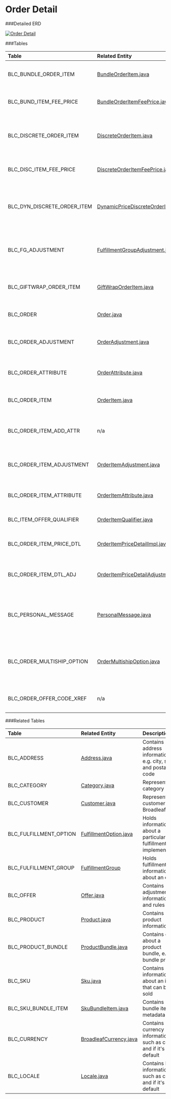 # Order Detail

###Detailed ERD

[![Order Detail](dataModel/OrderDetailedERD.png)](_img/dataModel/OrderDetailedERD.png)

###Tables

| Table                      | Related Entity | Description                                         |
|:---------------------------|:----------|:----------------------------------------------------|
|BLC_BUNDLE_ORDER_ITEM       | [BundleOrderItem.java](http://javadoc.broadleafcommerce.org/current/framework/org/broadleafcommerce/core/order/domain/BundleOrderItem.html)      | Contains a group of discrete order items   |
|BLC_BUND_ITEM_FEE_PRICE     | [BundleOrderItemFeePrice.java](http://javadoc.broadleafcommerce.org/current/framework/org/broadleafcommerce/core/order/domain/BundleOrderItemFeePrice.html)      | Contains fee information for a bundle order item  |
|BLC_DISCRETE_ORDER_ITEM     | [DiscreteOrderItem.java](http://javadoc.broadleafcommerce.org/current/framework/org/broadleafcommerce/core/order/domain/DiscreteOrderItem.html)      | Contains product, sku, and pricing information for an item on an order  |
|BLC_DISC_ITEM_FEE_PRICE     | [DiscreteOrderItemFeePrice.java](http://javadoc.broadleafcommerce.org/current/framework/org/broadleafcommerce/core/order/domain/DiscreteOrderItemFeePrice.html)      | Contains fee information for a discrete order item  |
|BLC_DYN_DISCRETE_ORDER_ITEM | [DynamicPriceDiscreteOrderItem.java](http://javadoc.broadleafcommerce.org/current/framework/org/broadleafcommerce/core/order/domain/DynamicPriceDiscreteOrderItem.html)      | Contains discrete order item information that is dynamically priced  |
|BLC_FG_ADJUSTMENT           | [FulfillmentGroupAdjustment.java](http://javadoc.broadleafcommerce.org/current/framework/org/broadleafcommerce/core/offer/domain/FulfillmentGroupAdjustment.html)      | Contains offer information and amount applied to a fulfillment group  |
|BLC_GIFTWRAP_ORDER_ITEM     | [GiftWrapOrderItem.java](http://javadoc.broadleafcommerce.org/current/framework/org/broadleafcommerce/core/order/domain/GiftWrapOrderItem.html)      | Declares which discrete order items are gift-wrapped  |
|BLC_ORDER                   | [Order.java](http://javadoc.broadleafcommerce.org/current/framework/org/broadleafcommerce/core/order/domain/Order.html)      | Represents an order in Broadleaf  |
|BLC_ORDER_ADJUSTMENT        | [OrderAdjustment.java](OrderAdjustment)      | Contains offer information and amount applied to an order  |
|BLC_ORDER_ATTRIBUTE         | [OrderAttribute.java](http://javadoc.broadleafcommerce.org/current/framework/org/broadleafcommerce/core/order/domain/OrderAttribute.html)      | Contains arbitrary data about an order  |
|BLC_ORDER_ITEM              | [OrderItem.java](http://javadoc.broadleafcommerce.org/current/framework/org/broadleafcommerce/core/order/domain/OrderItem.html)      | An abstract representation of an item on an order  |
|BLC_ORDER_ITEM_ADD_ATTR     | n/a      | Contains arbitrary data about a discrete order item  |
|BLC_ORDER_ITEM_ADJUSTMENT   | [OrderItemAdjustment.java](http://javadoc.broadleafcommerce.org/current/framework/org/broadleafcommerce/core/offer/domain/OrderItemAdjustment.html)      | Contains offer information and amount applied to an order item  |
|BLC_ORDER_ITEM_ATTRIBUTE    | [OrderItemAttribute.java](http://javadoc.broadleafcommerce.org/current/framework/org/broadleafcommerce/core/order/domain/OrderItemAttribute.html)      | Contains arbitrary data about an order item  |
|BLC_ITEM_OFFER_QUALIFIER    | [OrderItemQualifier.java](http://javadoc.broadleafcommerce.org/current/framework/org/broadleafcommerce/core/order/domain/OrderItemQualifier.html)      | Contains data about order item qualifies  |
|BLC_ORDER_ITEM_PRICE_DTL    | [OrderItemPriceDetailImpl.java](http://javadoc.broadleafcommerce.org/current/framework/org/broadleafcommerce/core/order/domain/OrderItemPriceDetailImpl.html)      | Contains order item price detail information  |
|BLC_ORDER_ITEM_DTL_ADJ      | [OrderItemPriceDetailAdjustmentImpl.java](http://javadoc.broadleafcommerce.org/current/framework/org/broadleafcommerce/core/order/domain/OrderItemPriceDetailAdjustmentImpl.html)      | Contains order item price detail adjustment information  |
|BLC_PERSONAL_MESSAGE        | [PersonalMessage.java](http://javadoc.broadleafcommerce.org/current/framework/org/broadleafcommerce/core/order/domain/PersonalMessage.html)      | Contains personal message information (e.g. from, to, message body)   |
|BLC_ORDER_MULTISHIP_OPTION  | [OrderMultishipOption.java](http://javadoc.broadleafcommerce.org/current/framework/org/broadleafcommerce/core/order/domain/OrderMultishipOption.html)      | Represents a given set of options for an OrderItem in an Order in the multiship context  |
|BLC_ORDER_OFFER_CODE_XREF   | n/a      | Cross-reference from orders to offers  |

###Related Tables

| Table                | Related Entity    | Description                                         |
|:---------------------|:--------------|:----------------------------------------------------|
|BLC_ADDRESS           | [Address.java](http://javadoc.broadleafcommerce.org/current/profile/org/broadleafcommerce/profile/core/domain/Address.html)           | Contains address information, e.g. city, state, and postal code  |
|BLC_CATEGORY          | [Category.java](http://javadoc.broadleafcommerce.org/current/framework/org/broadleafcommerce/core/catalog/domain/Category.html)          | Represents a category  |
|BLC_CUSTOMER          | [Customer.java](http://javadoc.broadleafcommerce.org/current/profile/org/broadleafcommerce/profile/core/domain/Customer.html)          | Represents a customer in Broadleaf  |
|BLC_FULFILLMENT_OPTION| [FulfillmentOption.java](http://javadoc.broadleafcommerce.org/current/framework/org/broadleafcommerce/core/order/domain/FulfillmentOption.html)          | Holds information about a particular fulfillment implementation  |
|BLC_FULFILLMENT_GROUP | [FulfillmentGroup](http://javadoc.broadleafcommerce.org/current/framework/org/broadleafcommerce/core/order/domain/FulfillmentGroup.html)          | Holds fulfillment information about an order  |
|BLC_OFFER             | [Offer.java](http://javadoc.broadleafcommerce.org/current/framework/org/broadleafcommerce/core/offer/domain/Offer.html)          | Contains adjustment information and rules  |
|BLC_PRODUCT           | [Product.java](http://javadoc.broadleafcommerce.org/current/framework/org/broadleafcommerce/core/catalog/domain/Product.html)          | Contains product information  |
|BLC_PRODUCT_BUNDLE    | [ProductBundle.java](http://javadoc.broadleafcommerce.org/current/framework/org/broadleafcommerce/core/catalog/domain/ProductBundle.html)          | Contains data about a product bundle, e.g. bundle pricing |
|BLC_SKU               | [Sku.java](http://javadoc.broadleafcommerce.org/current/framework/org/broadleafcommerce/core/catalog/domain/Sku.html)          | Contains information about an item that can be sold  |
|BLC_SKU_BUNDLE_ITEM   | [SkuBundleItem.java](http://javadoc.broadleafcommerce.org/current/framework/org/broadleafcommerce/core/catalog/domain/SkuBundleItem.html)          | Contains bundle item metadata  |
|BLC_CURRENCY                | [BroadleafCurrency.java](http://javadoc.broadleafcommerce.org/current/common/org/broadleafcommerce/common/currency/domain/BroadleafCurrency.html)      | Contains currency information, such as code and if it's default  |
|BLC_LOCALE                  | [Locale.java](http://javadoc.broadleafcommerce.org/current/common/org/broadleafcommerce/common/locale/domain/Locale.html)      | Contains locale information, such as code and if it's default  |
